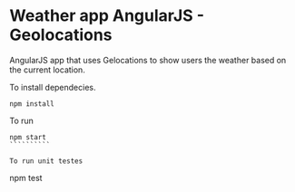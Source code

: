 # Weather app AngularJS - Geolocations

AngularJS app that uses Gelocations to show users the weather based on the current location.


To install dependecies.
```````````
npm install
```````````

To run
``````````````
npm start
``````````

To run unit testes
``````````````
npm test
``````````````









